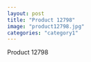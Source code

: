 ```yaml
---
layout: post
title: "Product 12798"
image: "product12798.jpg"
categories: "category1"
---
```

Product 12798
